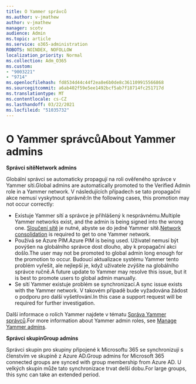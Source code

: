 ```yaml
---
title: O Yammer správců
ms.author: v-jmathew
author: v-jmathew
manager: scotv
audience: Admin
ms.topic: article
ms.service: o365-administration
ROBOTS: NOINDEX, NOFOLLOW
localization_priority: Normal
ms.collection: Adm_O365
ms.custom:
- "9003221"
- "9714"
ms.openlocfilehash: fd8534d44c44f2ea8e6b0de8c361109915566868
ms.sourcegitcommit: a6ab402f59e5ee1492bcf5ab7f18714fc251717d
ms.translationtype: MT
ms.contentlocale: cs-CZ
ms.lasthandoff: 03/22/2021
ms.locfileid: "51035732"
---
```

# <a name="about-yammer-admins"></a><span data-ttu-id="11e12-102">O Yammer správců</span><span class="sxs-lookup"><span data-stu-id="11e12-102">About Yammer admins</span></span>

<span data-ttu-id="11e12-103">**Správci sítě**</span><span class="sxs-lookup"><span data-stu-id="11e12-103">**Network admins**</span></span>

<span data-ttu-id="11e12-104">Globální správci se automaticky propagují na roli ověřeného správce v Yammer síti.</span><span class="sxs-lookup"><span data-stu-id="11e12-104">Global admins are automatically promoted to the Verified Admin role in a Yammer network.</span></span> <span data-ttu-id="11e12-105">V následujících případech se tato propagační akce nemusí vyskytnout správně:</span><span class="sxs-lookup"><span data-stu-id="11e12-105">In the following cases, this promotion may not occur correctly:</span></span>

- <span data-ttu-id="11e12-106">Existuje Yammer sítí a správce je přihlášený k nesprávnému.</span><span class="sxs-lookup"><span data-stu-id="11e12-106">Multiple Yammer networks exist, and the admin is being signed into the wrong one.</span></span> <span data-ttu-id="11e12-107">[Sloučení sítě](https://docs.microsoft.com/yammer/configure-your-yammer-network/consolidate-multiple-yammer-networks) je nutné, abyste se do jedné Yammer sítě.</span><span class="sxs-lookup"><span data-stu-id="11e12-107">[Network consolidation](https://docs.microsoft.com/yammer/configure-your-yammer-network/consolidate-multiple-yammer-networks) is required to get to one Yammer network.</span></span>
- <span data-ttu-id="11e12-108">Používá se Azure PIM.</span><span class="sxs-lookup"><span data-stu-id="11e12-108">Azure PIM is being used.</span></span> <span data-ttu-id="11e12-109">Uživatel nemusí být povýšen na globálního správce dost dlouho, aby k propagační akci došlo.</span><span class="sxs-lookup"><span data-stu-id="11e12-109">The user may not be promoted to global admin long enough for the promotion to occur.</span></span> <span data-ttu-id="11e12-110">Budoucí aktualizace systému Yammer tento problém vyřešit, ale nejlepší je, když uživatele zvýšíte na globálního správce ručně.</span><span class="sxs-lookup"><span data-stu-id="11e12-110">A future update to Yammer may resolve this issue, but it is best to promote users to global admin manually.</span></span>
- <span data-ttu-id="11e12-111">Se sítí Yammer existuje problém se synchronizací.</span><span class="sxs-lookup"><span data-stu-id="11e12-111">A sync issue exists with the Yammer network.</span></span> <span data-ttu-id="11e12-112">V takovém případě bude vyžadována žádost o podporu pro další vyšetřování.</span><span class="sxs-lookup"><span data-stu-id="11e12-112">In this case a support request will be required for further investigation.</span></span>

<span data-ttu-id="11e12-113">Další informace o rolích Yammer najdete v tématu [Správa Yammer správců](https://docs.microsoft.com/yammer/manage-yammer-users/manage-yammer-admins).</span><span class="sxs-lookup"><span data-stu-id="11e12-113">For more information about Yammer admin roles, see [Manage Yammer admins](https://docs.microsoft.com/yammer/manage-yammer-users/manage-yammer-admins).</span></span>

<span data-ttu-id="11e12-114">**Správci skupin**</span><span class="sxs-lookup"><span data-stu-id="11e12-114">**Group admins**</span></span>

<span data-ttu-id="11e12-115">Správci skupin pro skupiny připojené k Microsoftu 365 se synchronizují s členstvím ve skupině z Azure AD.</span><span class="sxs-lookup"><span data-stu-id="11e12-115">Group admins for Microsoft 365 connected groups are synced with group membership from Azure AD.</span></span> <span data-ttu-id="11e12-116">U velkých skupin může tato synchronizace trvat delší dobu.</span><span class="sxs-lookup"><span data-stu-id="11e12-116">For large groups, this sync can take an extended period.</span></span>
